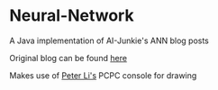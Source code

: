 # Neural-Network
A Java implementation of AI-Junkie's ANN blog posts

Original blog can be found [here](http://www.ai-junkie.com/ann/evolved/nnt1.html)

Makes use of [Peter Li's](https://github.com/tyuo9980) PCPC console for drawing
